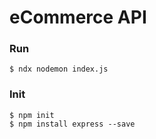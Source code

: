 # eCommerce API

### Run
```text
$ ndx nodemon index.js
```

### Init
```text
$ npm init
$ npm install express --save
```
<br>